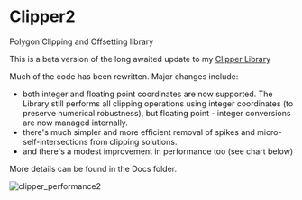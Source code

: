 # Clipper2
Polygon Clipping and Offsetting library

This is a beta version of the long awaited update to my <a href="https://sourceforge.net/projects/polyclipping/">Clipper Library</a><br>

Much of the code has been rewritten. Major changes include:
<ul>
  <li>both integer and floating point coordinates are now supported. The Library still performs all clipping operations using integer coordinates (to preserve numerical robustness), but floating point - integer conversions are now managed internally.
  <li>there's much simpler and more efficient removal of spikes and micro-self-intersections from clipping solutions.
  <li>and there's a modest improvement in performance too (see chart below)
</ul> 

More details can be found in the Docs folder.

![clipper_performance2](https://user-images.githubusercontent.com/5280692/158311940-b00a3992-e253-480a-b905-feddbec2259e.png)

